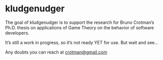 
<!-- README.md is generated from README.Rmd. Please edit that file -->

# kludgenudger

<!-- badges: start -->
<!-- badges: end -->

The goal of kludgenudger is to support the research for Bruno Crotman’s
Ph.D. thesis on applications of Game Theory on the behavior of software
developers.

It’s still a work in progress, so it’s not ready YET for use. But wait
and see…

Any doubts you can reach at <crotman@gmail.com>

<!---
## Installation

You can install the released version of kludgenudger from [CRAN](https://CRAN.R-project.org) with:

``` r
install.packages("kludgenudger")
```

And the development version from [GitHub](https://github.com/) with:

``` r
# install.packages("devtools")
devtools::install_github("crotman/kludgenudger")
```
## Example

This is a basic example which shows you how to solve a common problem:


```r
library(kludgenudger)
#> Registered S3 method overwritten by 'pryr':
#>   method      from
#>   print.bytes Rcpp
## basic example code
```

What is special about using `README.Rmd` instead of just `README.md`? You can include R chunks like so:


```r
summary(cars)
#>      speed           dist       
#>  Min.   : 4.0   Min.   :  2.00  
#>  1st Qu.:12.0   1st Qu.: 26.00  
#>  Median :15.0   Median : 36.00  
#>  Mean   :15.4   Mean   : 42.98  
#>  3rd Qu.:19.0   3rd Qu.: 56.00  
#>  Max.   :25.0   Max.   :120.00
```

You'll still need to render `README.Rmd` regularly, to keep `README.md` up-to-date. `devtools::build_readme()` is handy for this. You could also use GitHub Actions to re-render `README.Rmd` every time you push. An example workflow can be found here: <https://github.com/r-lib/actions/tree/master/examples>.

You can also embed plots, for example:

<img src="man/figures/README-pressure-1.png" width="100%" />

In that case, don't forget to commit and push the resulting figure files, so they display on GitHub and CRAN.
--->
